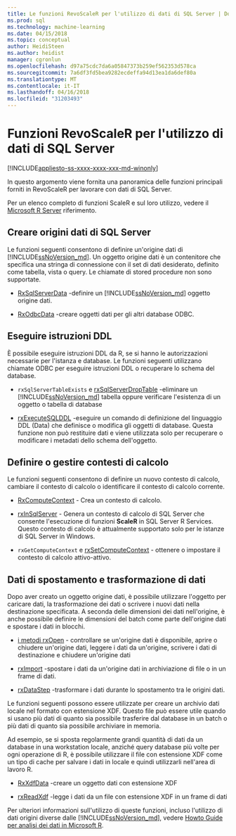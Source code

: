 ```yaml
---
title: Le funzioni RevoScaleR per l'utilizzo di dati di SQL Server | Documenti Microsoft
ms.prod: sql
ms.technology: machine-learning
ms.date: 04/15/2018
ms.topic: conceptual
author: HeidiSteen
ms.author: heidist
manager: cgronlun
ms.openlocfilehash: d97a75cdc7da6a05847373b259ef562353d578ca
ms.sourcegitcommit: 7a6df3fd5bea9282ecdeffa94d13ea1da6def80a
ms.translationtype: MT
ms.contentlocale: it-IT
ms.lasthandoff: 04/16/2018
ms.locfileid: "31203493"
---
```

# <a name="revoscaler-functions-for-working-with-sql-server-data"></a>Funzioni RevoScaleR per l'utilizzo di dati di SQL Server
[!INCLUDE[appliesto-ss-xxxx-xxxx-xxx-md-winonly](../../includes/appliesto-ss-xxxx-xxxx-xxx-md-winonly.md)]

In questo argomento viene fornita una panoramica delle funzioni principali forniti in RevoScaleR per lavorare con dati di SQL Server.

Per un elenco completo di funzioni ScaleR e sul loro utilizzo, vedere il [Microsoft R Server](https://docs.microsoft.com/r-server/r-reference/revoscaler/revoscaler) riferimento.

## <a name="create-sql-server-data-sources"></a>Creare origini dati di SQL Server

Le funzioni seguenti consentono di definire un'origine dati di [!INCLUDE[ssNoVersion_md](../../includes/ssnoversion-md.md)]. Un oggetto origine dati è un contenitore che specifica una stringa di connessione con il set di dati desiderato, definito come tabella, vista o query. Le chiamate di stored procedure non sono supportate.

+ [RxSqlServerData](https://docs.microsoft.com/r-server/r-reference/revoscaler/rxsqlserverdata) -definire un [!INCLUDE[ssNoVersion_md](../../includes/ssnoversion-md.md)] oggetto origine dati.

+ [RxOdbcData](https://docs.microsoft.com/r-server/r-reference/revoscaler/rxodbcdata) -creare oggetti dati per gli altri database ODBC. 

## <a name="perform-ddl-statements"></a>Eseguire istruzioni DDL

È possibile eseguire istruzioni DDL da R, se si hanno le autorizzazioni necessarie per l'istanza e database. Le funzioni seguenti utilizzano chiamate ODBC per eseguire istruzioni DDL o recuperare lo schema del database.

+ `rxSqlServerTableExists` e [rxSqlServerDropTable](https://docs.microsoft.com/r-server/r-reference/revoscaler/rxsqlserverdroptable) -eliminare un [!INCLUDE[ssNoVersion_md](../../includes/ssnoversion-md.md)] tabella oppure verificare l'esistenza di un oggetto o tabella di database

+ [rxExecuteSQLDDL](https://docs.microsoft.com/r-server/r-reference/revoscaler/rxexecutesqlddl) -eseguire un comando di definizione del linguaggio DDL (Data) che definisce o modifica gli oggetti di database. Questa funzione non può restituire dati e viene utilizzata solo per recuperare o modificare i metadati dello schema dell'oggetto.

## <a name="define-or-manage-compute-contexts"></a>Definire o gestire contesti di calcolo

Le funzioni seguenti consentono di definire un nuovo contesto di calcolo, cambiare il contesto di calcolo o identificare il contesto di calcolo corrente.

+ [RxComputeContext](https://docs.microsoft.com/r-server/r-reference/revoscaler/rxcomputecontext) - Crea un contesto di calcolo.

+ [rxInSqlServer](https://docs.microsoft.com/r-server/r-reference/revoscaler/rxinsqlserver) - Genera un contesto di calcolo di SQL Server che consente l'esecuzione di funzioni **ScaleR** in SQL Server R Services. Questo contesto di calcolo è attualmente supportato solo per le istanze di SQL Server in Windows.

+ `rxGetComputeContext` e [rxSetComputeContext](https://docs.microsoft.com/r-server/r-reference/revoscaler/rxgetcomputecontext) - ottenere o impostare il contesto di calcolo attivo-attivo.

## <a name="move-data-and-transform-data"></a>Dati di spostamento e trasformazione di dati

Dopo aver creato un oggetto origine dati, è possibile utilizzare l'oggetto per caricare dati, la trasformazione dei dati o scrivere i nuovi dati nella destinazione specificata. A seconda delle dimensioni dei dati nell'origine, è anche possibile definire le dimensioni del batch come parte dell'origine dati e spostare i dati in blocchi.

+ [i metodi rxOpen](https://docs.microsoft.com/r-server/r-reference/revoscaler/rxopen-methods) - controllare se un'origine dati è disponibile, aprire o chiudere un'origine dati, leggere i dati da un'origine, scrivere i dati di destinazione e chiudere un'origine dati

+ [rxImport](https://docs.microsoft.com/r-server/r-reference/revoscaler/rximport) -spostare i dati da un'origine dati in archiviazione di file o in un frame di dati.

+ [rxDataStep](https://docs.microsoft.com/r-server/r-reference/revoscaler/rxdatastep) -trasformare i dati durante lo spostamento tra le origini dati.

Le funzioni seguenti possono essere utilizzate per creare un archivio dati locale nel formato con estensione XDF. Questo file può essere utile quando si usano più dati di quanto sia possibile trasferire dal database in un batch o più dati di quanto sia possibile archiviare in memoria.

Ad esempio, se si sposta regolarmente grandi quantità di dati da un database in una workstation locale, anziché query database più volte per ogni operazione di R, è possibile utilizzare il file con estensione XDF come un tipo di cache per salvare i dati in locale e quindi utilizzarli nell'area di lavoro R.

+ [RxXdfData](https://docs.microsoft.com/r-server/r-reference/revoscaler/rxxdfdata) -creare un oggetto dati con estensione XDF

+ [rxReadXdf](https://docs.microsoft.com/r-server/r-reference/revoscaler/rxreadxdf) -legge i dati da un file con estensione XDF in un frame di dati

Per ulteriori informazioni sull'utilizzo di queste funzioni, incluso l'utilizzo di dati origini diverse dalle [!INCLUDE[ssNoVersion_md](../../includes/ssnoversion-md.md)], vedere [Howto Guide per analisi dei dati in Microsoft R](https://docs.microsoft.com/r-server/r/how-to-introduction).
